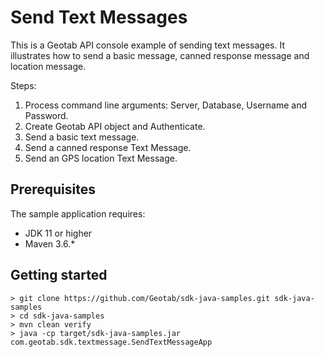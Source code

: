 # Send Text Messages

This is a Geotab API console example of sending text messages. It illustrates how to send a basic message, canned
response message and location message.

Steps:

1. Process command line arguments: Server, Database, Username and Password.
1. Create Geotab API object and Authenticate.
1. Send a basic text message.
1. Send a canned response Text Message.
1. Send an GPS location Text Message.

## Prerequisites

The sample application requires:

- JDK 11 or higher
- Maven 3.6.*

## Getting started

```shell
> git clone https://github.com/Geotab/sdk-java-samples.git sdk-java-samples
> cd sdk-java-samples
> mvn clean verify
> java -cp target/sdk-java-samples.jar com.geotab.sdk.textmessage.SendTextMessageApp
```
